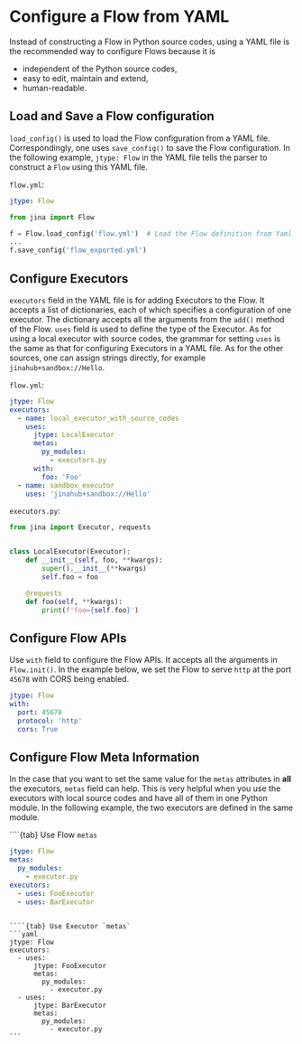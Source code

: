 # Configure a Flow from YAML

Instead of constructing a Flow in Python source codes, using a YAML file is the recommended way to configure Flows 
because it is 

- independent of the Python source codes,
- easy to edit, maintain and extend,
- human-readable.

## Load and Save a Flow configuration
`load_config()` is used to load the Flow configuration from a YAML file. Correspondingly, one uses `save_config()`  to 
save the Flow configuration. In the following example, `jtype: Flow` in the YAML file tells the parser to construct a 
`Flow` using this YAML file. 

`flow.yml`:

```yaml
jtype: Flow
```

```python
from jina import Flow

f = Flow.load_config('flow.yml')  # Load the Flow definition from Yaml file
...
f.save_config('flow_exported.yml')
```

## Configure Executors
`executors` field in the YAML file is for adding Executors to the Flow. It accepts a list of dictionaries, each of 
which specifies a configuration of one executor. The dictionary accepts all the arguments from the `add()` method of the 
Flow. 
`uses` field is used to define the type of the Executor. As for using a local executor with source codes, the grammar 
for setting `uses` is the same as that for configuring Executors in a YAML file. As for the other sources, one can 
assign strings directly, for example `jinahub+sandbox://Hello`. 

`flow.yml`:

```yaml
jtype: Flow
executors:
  - name: local_executor_with_source_codes
    uses: 
      jtype: LocalExecutor
      metas:
        py_modules:
          - executors.py
      with:
        foo: 'Foo'
  - name: sandbox_executor
    uses: 'jinahub+sandbox://Hello'
```

`executors.py`:

```python
from jina import Executor, requests


class LocalExecutor(Executor):
    def __init__(self, foo, **kwargs):
        super().__init__(**kwargs)
        self.foo = foo

    @requests
    def foo(self, **kwargs):
        print(f'foo={self.foo}')
```

## Configure Flow APIs
Use `with` field to configure the Flow APIs. It accepts all the arguments in `Flow.init()`. In the example below, we 
set the Flow to serve `http` at the port `45678` with CORS being enabled.

```yaml
jtype: Flow
with:
  port: 45678
  protocol: 'http'
  cors: True
```

## Configure Flow Meta Information
In the case that you want to set the same value for the `metas` attributes in **all** the executors, `metas` field can 
help. This is very helpful when you use the executors with local source codes and have all of them in one Python module.
In the following example, the two executors are defined in the same module.

````{tab} Use Flow `metas`
```yaml
jtype: Flow
metas:
  py_modules:
    - executor.py
executors:
  - uses: FooExecutor
  - uses: BarExecutor
```
````

````{tab} Use Executor `metas`
```yaml
jtype: Flow
executors:
  - uses:
      jtype: FooExecutor
      metas:
        py_modules:
          - executor.py
  - uses:
      jtype: BarExecutor
      metas:
        py_modules:
          - executor.py
```
````

